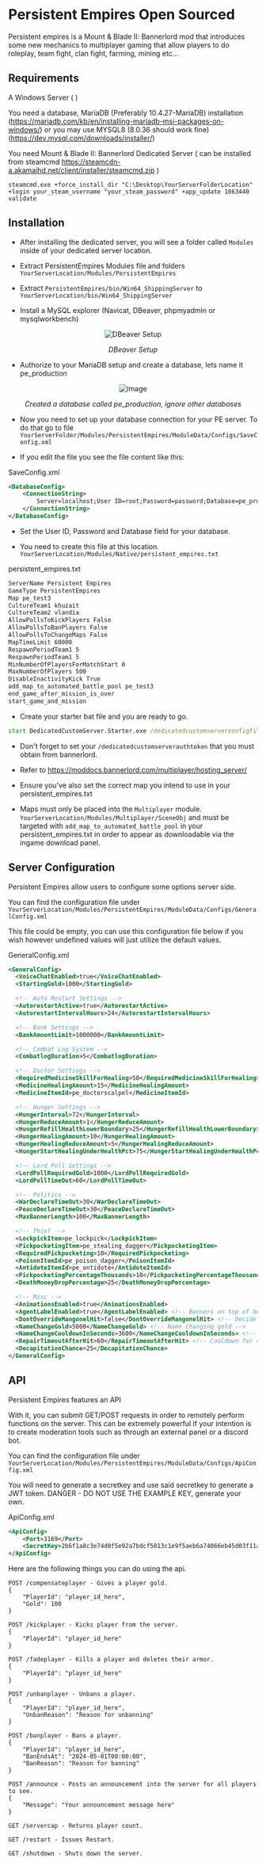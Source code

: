 # Persistent Empires Open Sourced

Persistent empires is a Mount & Blade II: Bannerlord mod that introduces some new mechanics to multiplayer gaming that allow players to do roleplay, team fight, clan fight, farming, mining etc...

## Requirements

A Windows Server ( )

You need a database, MariaDB (Preferably 10.4.27-MariaDB) installation (https://mariadb.com/kb/en/installing-mariadb-msi-packages-on-windows/)
or you may use MYSQL8 (8.0.36 should work fine) (https://dev.mysql.com/downloads/installer/)

You need Mount & Blade II: Bannerlord Dedicated Server ( can be installed from steamcmd https://steamcdn-a.akamaihd.net/client/installer/steamcmd.zip )

`steamcmd.exe +force_install_dir "C:\Desktop\YourServerFolderLocation" +login your_steam_username "your_steam_password" +app_update 1863440 validate`

## Installation

- After installing the dedicated server, you will see a folder called `Modules` inside of your dedicated server location.

- Extract PersistentEmpires Modules file and folders `YourServerLocation/Modules/PersistentEmpires`

- Extract `PersistentEmpires/bin/Win64_ShippingServer` to `YourServerLocation/bin/Win64_ShippingServer`

- Install a MySQL explorer (Navicat, DBeaver, phpmyadmin or mysqlworkbench)

<p align="center">
  <img src="https://github.com/Heavybob/PersistentEmpires-OpenSourced/assets/4519067/e83817b5-a4e7-44a3-81c0-bb099206452a" alt="DBeaver Setup">
</p>
<p align="center"><em>DBeaver Setup</em></p>

- Authorize to your MariaDB setup and create a database, lets name it pe_production

<p align="center">
  <img src="https://github.com/Heavybob/PersistentEmpires-OpenSourced/assets/4519067/a7c801f7-92a7-430b-a77d-7ee90d3dcff5" alt="image">
</p>
<p align="center"><em>Created a database called pe_production, ignore other databases</em></p>

- Now you need to set up your database connection for your PE server. To do that go to file
`YourServerFolder/Modules/PersistentEmpires/ModuleData/Configs/SaveConfig.xml`

- If you edit the file you see the file content like this:

SaveConfig.xml
```xml
<DatabaseConfig>
	<ConnectionString>
		Server=localhost;User ID=root;Password=password;Database=pe_production
	</ConnectionString>
</DatabaseConfig>
```

- Set the User ID, Password and Database field for your database.

- You need to create this file at this location.  `YourServerLocation/Modules/Native/persistent_empires.txt`

persistent_empires.txt
```txt
ServerName Persistent Empires
GameType PersistentEmpires
Map pe_test3
CultureTeam1 khuzait
CultureTeam2 vlandia
AllowPollsToKickPlayers False
AllowPollsToBanPlayers False
AllowPollsToChangeMaps False
MapTimeLimit 60000
RespawnPeriodTeam1 5
RespawnPeriodTeam1 5
MinNumberOfPlayersForMatchStart 0
MaxNumberOfPlayers 500
DisableInactivityKick True
add_map_to_automated_battle_pool pe_test3
end_game_after_mission_is_over
start_game_and_mission
```
- Create your starter bat file and you are ready to go.

```.bat
start DedicatedCustomServer.Starter.exe /dedicatedcustomserverconfigfile persistent_empires.txt /port 7211 /DisableErrorReporting /multiplayer /dedicatedcustomserverauthtoken INSERTCUSTOMSERVERAUTHTOKENHERE _MODULES_*Native*Multiplayer*PersistentEmpires*_MODULES_
```

- Don't forget to set your `/dedicatedcustomserverauthtoken` that you must obtain from bannerlord.
- Refer to https://moddocs.bannerlord.com/multiplayer/hosting_server/

- Ensure you've also set the correct map you intend to use in your persistent_empires.txt

- Maps must only be placed into the `Multiplayer` module. `YourServerLocation/Modules/Multiplayer/SceneObj` and must be targeted with `add_map_to_automated_battle_pool` in your persistent_empires.txt in order to appear as downloadable via the ingame download panel. 

## Server Configuration

Persistent Empires allow users to configure some options server side.

You can find the configuration file under `YourServerLocation/Modules/PersistentEmpires/ModuleData/Configs/GeneralConfig.xml`

This file could be empty, you can use this configuration file below if you wish however undefined values will just utilize the default values.

GeneralConfig.xml
```xml
<GeneralConfig>
  <VoiceChatEnabled>true</VoiceChatEnabled>
  <StartingGold>1000</StartingGold>

  <!-- Auto Restart Settings -->
  <AutorestartActive>true</AutorestartActive>
  <AutorestartIntervalHours>24</AutorestartIntervalHours>

  <!-- Bank Settings -->
  <BankAmountLimit>1000000</BankAmountLimit>

  <!-- Combat Log System -->
  <CombatlogDuration>5</CombatlogDuration>

  <!-- Doctor Settings -->
  <RequiredMedicineSkillForHealing>50</RequiredMedicineSkillForHealing>
  <MedicineHealingAmount>15</MedicineHealingAmount>
  <MedicineItemId>pe_doctorscalpel</MedicineItemId>

  <!-- Hunger Settings -->
  <HungerInterval>72</HungerInterval>
  <HungerReduceAmount>1</HungerReduceAmount>
  <HungerRefillHealthLowerBoundary>25</HungerRefillHealthLowerBoundary>
  <HungerHealingAmount>10</HungerHealingAmount>
  <HungerHealingReduceAmount>5</HungerHealingReduceAmount>
  <HungerStartHealingUnderHealthPct>75</HungerStartHealingUnderHealthPct>

  <!-- Lord Poll Settings -->
  <LordPollRequiredGold>1000</LordPollRequiredGold>
  <LordPollTimeOut>60</LordPollTimeOut>

  <!-- Politics -->
  <WarDeclareTimeOut>30</WarDeclareTimeOut>
  <PeaceDeclareTimeOut>30</PeaceDeclareTimeOut>
  <MaxBannerLength>100</MaxBannerLength>

  <!-- Thief -->
  <LockpickItem>pe_lockpick</LockpickItem>
  <PickpocketingItem>pe_stealing_dagger</PickpocketingItem>
  <RequiredPickpocketing>10</RequiredPickpocketing>
  <PoisonItemId>pe_poison_dagger</PoisonItemId>
  <AntidoteItemId>pe_antidote</AntidoteItemId>
  <PickpocketingPercentageThousands>10</PickpocketingPercentageThousands>
  <DeathMoneyDropPercentage>25</DeathMoneyDropPercentage>

  <!-- Misc -->
  <AnimationsEnabled>true</AnimationsEnabled>
  <AgentLabelEnabled>true</AgentLabelEnabled> <!-- Banners on top of head -->
  <DontOverrideMangonelHit>false</DontOverrideMangonelHit> <!-- Decide to override mangonel damage to the players -->
  <NameChangeGold>5000</NameChangeGold> <!-- Name changing gold -->
  <NameChangeCooldownInSeconds>3600</NameChangeCooldownInSeconds> <!-- Name changing cooldown -->
  <RepairTimeoutAfterHit>60</RepairTimeoutAfterHit> <!-- Cooldown for repairs after damage -->
  <DecapitationChance>25</DecapitationChance>
</GeneralConfig>
```

## API

Persistent Empires features an API 

With it, you can submit GET/POST requests in order to remotely perform functions on the server.
This can be extremely powerful if your intention is to create moderation tools such as through an external panel or a discord bot. 

You can find the configuration file under `YourServerLocation/Modules/PersistentEmpires/ModuleData/Configs/ApiConfig.xml`

You will need to generate a secretkey and use said secretkey to generate a JWT token. DANGER - DO NOT USE THE EXAMPLE KEY, generate your own.

ApiConfig.xml
```xml
<ApiConfig>
	<Port>3169</Port>
	<SecretKey>2b6f1a8c3e74d0f5e92a7bdcf5013c1e9f5aeb6a74066eb45d03f11a5b7486d13721b53223e9f4d87c66b32b6e3b5d4ff8c951b1b05619d1e2c2616c1f8d39ba</SecretKey>
</ApiConfig>
```

Here are the following things you can do using the api.

```
POST /compensateplayer - Gives a player gold.
{
    "PlayerId": "player_id_here",
    "Gold": 100
}

POST /kickplayer - Kicks player from the server.
{
    "PlayerId": "player_id_here"
}

POST /fadeplayer - Kills a player and deletes their armor.
{
    "PlayerId": "player_id_here"
}

POST /unbanplayer - Unbans a player.
{
    "PlayerId": "player_id_here",
    "UnbanReason": "Reason for unbanning"
}

POST /banplayer - Bans a player.
{
    "PlayerId": "player_id_here",
    "BanEndsAt": "2024-05-01T00:00:00",
    "BanReason": "Reason for banning"
}

POST /announce - Posts an announcement into the server for all players to see.
{
    "Message": "Your announcement message here"
}

GET /servercap - Returns player count.

GET /restart - Issues Restart.

GET /shutdown - Shuts down the server.
```
